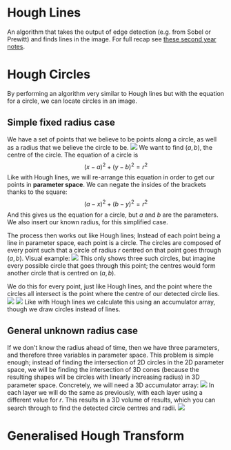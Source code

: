 # Hough Lines
An algorithm that takes the output of edge detection (e.g. from Sobel or Prewitt) and finds lines in the image. For full recap see [these second year notes](Line%20Detection.md).
# Hough Circles
By performing an algorithm very similar to Hough lines but with the equation for a circle, we can locate circles in an image.
## Simple fixed radius case
We have a set of points that we believe to be points along a circle, as well as a radius that we believe the circle to be.
![](Pasted%20image%2020240213122657.png)
We want to find $(a, b)$, the centre of the circle. The equation of a circle is
$$(x-a)^2 + (y-b)^2 = r^2$$
Like with Hough lines, we will re-arrange this equation in order to get our points in **parameter space**. We can negate the insides of the brackets thanks to the square:
$$(a-x)^2 + (b-y)^2 = r^2$$
And this gives us the equation for a circle, but $a$ and $b$ are the parameters. We also insert our known radius, for this simplified case.

The process then works out like Hough lines; Instead of each point being a line in parameter space, each point is a circle. The circles are composed of every point such that a circle of radius $r$ centred on that point goes through $(a, b)$. 
Visual example:
![](Pasted%20image%2020240213123336.png)
This only shows three such circles, but imagine every possible circle that goes through this point; the centres would form another circle that is centred on $(a, b)$.

We do this for every point, just like Hough lines, and the point where the circles all intersect is the point where the centre of our detected circle lies.
![](Pasted%20image%2020240213123600.png)
![](Pasted%20image%2020240213123613.png)
Like with Hough lines we calculate this using an accumulator array, though we draw circles instead of lines.
## General unknown radius case
If we don't know the radius ahead of time, then we have three parameters, and therefore three variables in parameter space. This problem is simple enough; instead of finding the intersection of 2D circles in the 2D parameter space, we will be finding the intersection of 3D cones (because the resulting shapes will be circles with linearly increasing radius) in 3D parameter space.
Concretely, we will need a 3D accumulator array:
![](Pasted%20image%2020240213124156.png)
In each layer we will do the same as previously, with each layer using a different value for $r$. This results in a 3D volume of results, which you can search through to find the detected circle centres and radii.
![](Pasted%20image%2020240213124337.png)

# Generalised Hough Transform
